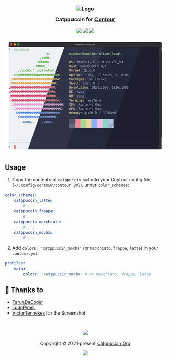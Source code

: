 <h3 align="center">
  <img src="https://raw.githubusercontent.com/catppuccin/catppuccin/main/assets/logos/exports/1544x1544_circle.png" width="100" alt="Logo"/><br/>
  <img src="https://raw.githubusercontent.com/catppuccin/catppuccin/main/assets/misc/transparent.png" height="30" width="0px"/>
  Catppuccin for <a href="https://github.com/contour-terminal/contour">Contour</a>
  <img src="https://raw.githubusercontent.com/catppuccin/catppuccin/main/assets/misc/transparent.png" height="30" width="0px"/>
</h3>

<p align="center">
  <a href="https://github.com/catppuccin/contour/stargazers"><img src="https://img.shields.io/github/stars/catppuccin/contour?colorA=363a4f&colorB=b7bdf8&style=for-the-badge"></a>
  <a href="https://github.com/catppuccin/contour/issues"><img src="https://img.shields.io/github/issues/catppuccin/contour?colorA=363a4f&colorB=f5a97f&style=for-the-badge"></a>
  <a href="https://github.com/catppuccin/contour/contributors"><img src="https://img.shields.io/github/contributors/catppuccin/contour?colorA=363a4f&colorB=a6da95&style=for-the-badge"></a>
</p>

<p align="center">
  <img src="assets/composite.webp"/>
</p>

## Usage

1. Copy the contents of `catppuccin.yml` into your Contour config file (`~/.config/contour/contour.yml`), under `color_schemes`:
```yaml
color_schemes:
    catppuccin_latte:
        # ...
    catppuccin_frappe:
        # ...
    catppuccin_macchiato:
        # ...
    catppuccin_mocha:
        # ...
```

2. Add `colors: "catppuccin_mocha"` (or `macchiato`, `frappe`, `latte`) in your `contour.yml`:
```yaml
profiles:
    main:
        colors: "catppuccin_mocha" # or macchiato, frappe, latte
```

## 💝 Thanks to

- [TarunDaCoder](https://github.com/TarunDaCoder)
- [LudoPinelli](https://github.com/LudoPinelli)
- [VictorTennekes](https://github.com/VictorTennekes) for the Screenshot

&nbsp;

<p align="center"><img src="https://raw.githubusercontent.com/catppuccin/catppuccin/main/assets/footers/gray0_ctp_on_line.svg?sanitize=true" /></p>
<p align="center">Copyright &copy; 2021-present <a href="https://github.com/catppuccin" target="_blank">Catppuccin Org</a>
<p align="center"><a href="https://github.com/catppuccin/catppuccin/blob/main/LICENSE"><img src="https://img.shields.io/static/v1.svg?style=for-the-badge&label=License&message=MIT&logoColor=d9e0ee&colorA=363a4f&colorB=b7bdf8"/></a></p>
